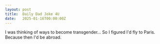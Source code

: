 ```yaml
---
layout: post
title:  Daily Dad Joke 4U
date:   2025-01-16T00:00:00Z
---
```

I was thinking of ways to become transgender... So I figured I'd fly to Paris. Because then I'd be abroad.
